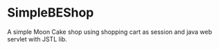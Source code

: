 # SimpleBEShop
A simple Moon Cake shop using shopping cart as session and java web servlet with JSTL lib.
